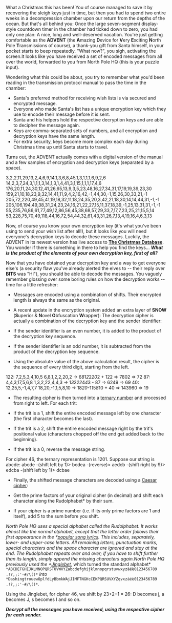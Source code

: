 What a Christmas this has been! You of course managed to save it by recovering the sleigh keys just in time, but then you had to spend two entire weeks in a decompression chamber upon our return from the depths of the ocean. But that's all behind you: Once the large seven-segment display-style countdown timer in the chamber had ticked down to zero, you had only one plan: A nice, long and well-deserved vacation. You're just getting comfortable as the **ADVENT** (the **A**mazing **D**evice for **V**ery **E**xciting **N**orth Pole **T**ransmissions of course), a thank-you gift from Santa himself, in your pocket starts to beep repeatedly. "What now?", you sigh, activating the screen.It looks like you have received a set of encoded messages from all over the world, forwarded to you from North Pole HQ (this is your puzzle input).

Wondering what this could be about, you try to remember what you'd been reading in the transmission protocol manual to pass the time in the chamber:

-   Santa's preferred method for receiving wish lists is via secured and encrypted message.
-   Everyone who made Santa's list has a unique encryption key which they use to encode their message before it is sent.
-   Santa and his helpers hold the respective decryption keys and are able to decipher the message again.
-   Keys are comma-separated sets of numbers, and all encryption and decryption keys have the same length.
-   For extra security, keys become more complex each day during Christmas time up until Santa starts to travel.

Turns out, the ADVENT actually comes with a digital version of the manual and a few samples of encryption and decryption keys (separated by a space).

3,2,2,11,29,13,2,4,6,9,14,1,3,6,8,45,1,3,1,1,1,6,9,2,6 14,2,3,7,24,3,1,1,1,3,14,1,3,1,4,41,3,1,15,1,1,1,17,4,6
176,20,11,24,30,12,41,26,65,13,9,3,5,23,48,16,27,34,31,17,19,19,39,23,30 159,21,10,18,23,9,32,14,41,11,9,4,2,16,42,-1,44,30,-1,15,26,30,33,21,-1
205,72,220,49,45,41,19,18,32,11,18,24,35,20,3,42,21,18,30,14,14,44,31,-1,-1 205,106,194,49,38,31,24,23,24,16,21,22,27,15,11,37,18,39,-1,25,13,31,31,-1,-1
55,235,76,86,61,77,49,12,86,56,45,38,68,57,29,33,7,17,7,23,25,21,15,5,14 53,228,75,70,49,118,44,16,72,54,44,32,61,43,31,26,7,13,4,19,16,4,6,3,13

Now, of course you know your own encryption key (it's what you've been using to send your wish list after all!), but it looks like you will need everyone's decryption keys to decode these messages. Luckily, the ADVENT in its newest version has live access to **[The Christmas Database](https://aoc.lewagon.community/)**. You wonder if there is something in there to help you find the keys...
***What is the product of the elements of your own decryption key, first of all?***

Now that you have obtained your decryption key and a way to get everyone else's (a security flaw you've already alerted the elves to -- their reply over **BITS** was "HI"), you should be able to decode the messages. You vaguely remember glossing over some boring rules on how the decryption works -- time for a little refresher:

-   Messages are encoded using a combination of shifts. Their encrypted length is always the same as the original.
-   A recent update in the encryption system added an extra layer of **SNOW** (**S**uperior & **N**ovel **O**bfuscation **W**rapper): The decryption cipher is actually a combination of the decryption key and the sender identifier:

-   If the sender identifier is an even number, it is added to the product of the decryption key sequence.
-   If the sender identifier is an odd number, it is subtracted from the product of the decryption key sequence.
-   Using the absolute value of the above calculation result, the cipher is the sequence of every third digit, starting from the left.

122: 7,2,5,3,4,10,5 6,8,1,2,2,20,2 -> 6*8*1*2*2*20*2 + 122 => 7802 => 72
87: 4,4,3,17,5,6,8 1,3,2,22,4,4,3 -> 1*3*2*22*4*4*3 - 87 => 6249 => 69
40: 12,25,5,-1,4,7,7 18,20,-1,1,5,8,10 -> 18*20*-1*1*5*8*10 + 40 => 143960 => 19

-   The resulting cipher is then turned into a [ternary number](https://en.wikipedia.org/wiki/Ternary_numeral_system) and processed from right to left. For each trit:

-   If the trit is a 1, shift the entire encoded message left by one character (the first character becomes the last).
-   If the trit is a 2, shift the entire encoded message right by the trit's positional value (characters chopped off the end get added back to the beginning).
-   If the trit is a 0, reverse the message string.

For cipher 46, the ternary representation is 1201. Suppose our string is abcde:
abcde -(shift left by 1)> bcdea -(reverse)> aedcb -(shift right by 9)> edcba -(shift left by 1)> dcbae

-   Finally, the shifted message characters are decoded using a [Caesar cipher](https://en.wikipedia.org/wiki/Caesar_cipher):

-   Get the prime factors of your original cipher (in decimal) and shift each character along the Rudolphabet* by their sum.
-   If your cipher is a prime number (i.e. if its only prime factors are 1 and itself), add 5 to the sum before you shift.

**North Pole HQ uses a special alphabet called the Rudolphabet. It works almost like the normal alphabet, except that the letter order follows their first appearance in the* *[popular song lyrics](https://www.41051.com/xmaslyrics/rudolph.html)**. This includes, separately, lower- and upper-case letters. All remaining letters, punctuation marks, special characters and the space character are ignored and stay at the end. The Rudolphabet repeats over and over; if you have to shift further than its length, simply append the missing characters again.**North Pole HQ previously used the* *[Jinglebet](https://www.41051.com/xmaslyrics/jingle.html)**, which turned the standard alphabet* `*ABCDEFGHIJKLMNOPQRSTUVWXYZabcdefghijklmnopqrstuvwxyzàéè0123456789 .!?,;:'-#/\()*` *into* `*DashingtrouewOplfdLyBbmkWAjJIMFTNGHcCEKPQRSUVXYZqvxzàéè0123456789 .!?,;:'-#/\()*`*.*

Using the Jinglebet, for cipher 46, we shift by 23+2+1 = 26: D becomes j, a becomes J, s becomes I and so on.

***Decrypt all the messages you have received, using the respective cipher for each sender.***
